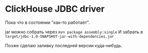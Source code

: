 ClickHouse JDBC driver
===============

Пока что в состоянии "как-то работает".

jar можно собрать через
`mvn package assembly:single`
И забрать в `target/jdbc-1.0-SNAPSHOT-jar-with-dependencies.jar`

Позже сделаю заливку последней версии куда-нибудь.
